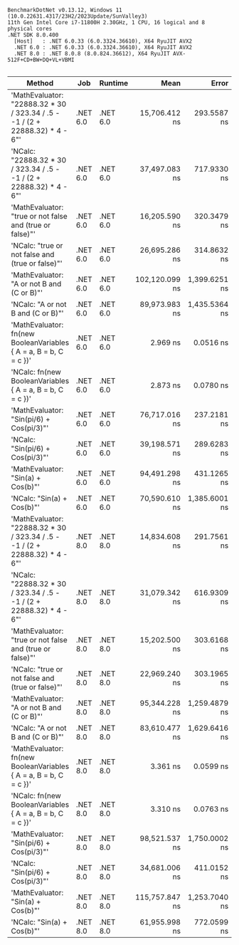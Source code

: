 ```

BenchmarkDotNet v0.13.12, Windows 11 (10.0.22631.4317/23H2/2023Update/SunValley3)
11th Gen Intel Core i7-11800H 2.30GHz, 1 CPU, 16 logical and 8 physical cores
.NET SDK 8.0.400
  [Host]   : .NET 6.0.33 (6.0.3324.36610), X64 RyuJIT AVX2
  .NET 6.0 : .NET 6.0.33 (6.0.3324.36610), X64 RyuJIT AVX2
  .NET 8.0 : .NET 8.0.8 (8.0.824.36612), X64 RyuJIT AVX-512F+CD+BW+DQ+VL+VBMI


```
| Method                                                                       | Job      | Runtime  | Mean           | Error         | StdDev        | Gen0   | Gen1   | Allocated |
|----------------------------------------------------------------------------- |--------- |--------- |---------------:|--------------:|--------------:|-------:|-------:|----------:|
| &#39;MathEvaluator: &quot;22888.32 * 30 / 323.34 / .5 - -1 / (2 + 22888.32) * 4 - 6&quot;&#39; | .NET 6.0 | .NET 6.0 |  15,706.412 ns |   293.5587 ns |   274.5950 ns | 0.3967 | 0.1831 |    5127 B |
| &#39;NCalc: &quot;22888.32 * 30 / 323.34 / .5 - -1 / (2 + 22888.32) * 4 - 6&quot;&#39;         | .NET 6.0 | .NET 6.0 |  37,497.083 ns |   717.9330 ns |   797.9806 ns | 0.6714 | 0.3052 |    8919 B |
| &#39;MathEvaluator: &quot;true or not false and (true or false)&quot;&#39;                     | .NET 6.0 | .NET 6.0 |  16,205.590 ns |   320.3479 ns |   405.1375 ns | 0.3662 | 0.1831 |    4624 B |
| &#39;NCalc: &quot;true or not false and (true or false)&quot;&#39;                             | .NET 6.0 | .NET 6.0 |  26,695.286 ns |   314.8632 ns |   279.1181 ns | 0.4272 | 0.2136 |    5392 B |
| &#39;MathEvaluator: &quot;A or not B and (C or B)&quot;&#39;                                   | .NET 6.0 | .NET 6.0 | 102,120.099 ns | 1,399.6251 ns | 1,168.7504 ns | 0.6104 | 0.2441 |    9092 B |
| &#39;NCalc: &quot;A or not B and (C or B)&quot;&#39;                                           | .NET 6.0 | .NET 6.0 |  89,973.983 ns | 1,435.5364 ns | 1,342.8016 ns | 0.4883 | 0.2441 |    6838 B |
| &#39;MathEvaluator: fn(new BooleanVariables { A = a, B = b, C = c })&#39;            | .NET 6.0 | .NET 6.0 |       2.969 ns |     0.0516 ns |     0.0483 ns | 0.0019 |      - |      24 B |
| &#39;NCalc: fn(new BooleanVariables { A = a, B = b, C = c })&#39;                    | .NET 6.0 | .NET 6.0 |       2.873 ns |     0.0780 ns |     0.0730 ns | 0.0019 |      - |      24 B |
| &#39;MathEvaluator: &quot;Sin(pi/6) + Cos(pi/3)&quot;&#39;                                     | .NET 6.0 | .NET 6.0 |  76,717.016 ns |   237.2181 ns |   221.8940 ns | 0.3662 | 0.1221 |    5683 B |
| &#39;NCalc: &quot;Sin(pi/6) + Cos(pi/3)&quot;&#39;                                             | .NET 6.0 | .NET 6.0 |  39,198.571 ns |   289.6283 ns |   226.1227 ns | 0.6104 | 0.3052 |    8063 B |
| &#39;MathEvaluator: &quot;Sin(a) + Cos(b)&quot;&#39;                                           | .NET 6.0 | .NET 6.0 |  94,491.298 ns |   431.1265 ns |   360.0101 ns | 0.4883 | 0.2441 |    7197 B |
| &#39;NCalc: &quot;Sin(a) + Cos(b)&quot;&#39;                                                   | .NET 6.0 | .NET 6.0 |  70,590.610 ns | 1,385.6001 ns | 1,296.0912 ns | 0.6104 | 0.2441 |    8510 B |
| &#39;MathEvaluator: &quot;22888.32 * 30 / 323.34 / .5 - -1 / (2 + 22888.32) * 4 - 6&quot;&#39; | .NET 8.0 | .NET 8.0 |  14,834.608 ns |   291.7561 ns |   272.9089 ns | 0.3967 | 0.3662 |    5127 B |
| &#39;NCalc: &quot;22888.32 * 30 / 323.34 / .5 - -1 / (2 + 22888.32) * 4 - 6&quot;&#39;         | .NET 8.0 | .NET 8.0 |  31,079.342 ns |   616.9309 ns |   605.9086 ns | 0.6104 | 0.4883 |    8231 B |
| &#39;MathEvaluator: &quot;true or not false and (true or false)&quot;&#39;                     | .NET 8.0 | .NET 8.0 |  15,202.500 ns |   303.6168 ns |   298.1923 ns | 0.3662 | 0.3357 |    4624 B |
| &#39;NCalc: &quot;true or not false and (true or false)&quot;&#39;                             | .NET 8.0 | .NET 8.0 |  22,969.240 ns |   303.1965 ns |   283.6102 ns | 0.4272 | 0.3967 |    5440 B |
| &#39;MathEvaluator: &quot;A or not B and (C or B)&quot;&#39;                                   | .NET 8.0 | .NET 8.0 |  95,344.228 ns | 1,259.4879 ns | 1,116.5032 ns | 0.4883 | 0.2441 |    9136 B |
| &#39;NCalc: &quot;A or not B and (C or B)&quot;&#39;                                           | .NET 8.0 | .NET 8.0 |  83,610.477 ns | 1,629.6416 ns | 1,524.3678 ns | 0.4883 | 0.2441 |    6886 B |
| &#39;MathEvaluator: fn(new BooleanVariables { A = a, B = b, C = c })&#39;            | .NET 8.0 | .NET 8.0 |       3.361 ns |     0.0599 ns |     0.0500 ns | 0.0019 |      - |      24 B |
| &#39;NCalc: fn(new BooleanVariables { A = a, B = b, C = c })&#39;                    | .NET 8.0 | .NET 8.0 |       3.310 ns |     0.0763 ns |     0.0713 ns | 0.0019 |      - |      24 B |
| &#39;MathEvaluator: &quot;Sin(pi/6) + Cos(pi/3)&quot;&#39;                                     | .NET 8.0 | .NET 8.0 |  98,521.537 ns | 1,750.0002 ns | 1,636.9513 ns | 0.3662 | 0.2441 |    5684 B |
| &#39;NCalc: &quot;Sin(pi/6) + Cos(pi/3)&quot;&#39;                                             | .NET 8.0 | .NET 8.0 |  34,681.006 ns |   411.0152 ns |   364.3543 ns | 0.6104 | 0.4883 |    7967 B |
| &#39;MathEvaluator: &quot;Sin(a) + Cos(b)&quot;&#39;                                           | .NET 8.0 | .NET 8.0 | 115,757.847 ns | 1,253.7040 ns | 1,172.7155 ns | 0.4883 | 0.2441 |    7197 B |
| &#39;NCalc: &quot;Sin(a) + Cos(b)&quot;&#39;                                                   | .NET 8.0 | .NET 8.0 |  61,955.998 ns |   772.0599 ns |   722.1853 ns | 0.6104 | 0.4883 |    8510 B |
